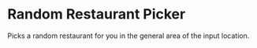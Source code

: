# Random Restaurant Picker
Picks a random restaurant for you in the general area of the input location.
